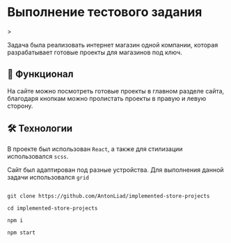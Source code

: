# Выполнение тестового задания

<imgag src="src/images/F73050DD-C5AB-4B9A-9E6A-420F0F01D1EE.jpeg" alt="Проект">>

Задача была реализовать интернет магазин одной компании, которая разрабатывает готовые проекты для магазинов под ключ.

## 💪 Функционал

На сайте можно посмотреть готовые проекты в главном разделе сайта, благодаря кнопкам можно пролистать проекты в правую и левую сторону.

## 🛠️ Технологии

В проекте был использован `React`, а также для стилизации использовался `scss`.

Сайт был адаптирован под разные устройства. Для выполнения данной задачи использовался `grid`

```

git clone https://github.com/AntonLiad/implemented-store-projects

cd implemented-store-projects

npm i

npm start

```
